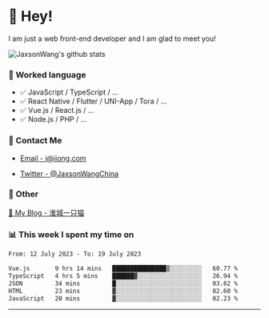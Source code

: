 # 👋 Hey!

I am just a web front-end developer and I am glad to meet you!

![JaxsonWang's github stats](https://github-readme-stats.vercel.app/api?username=JaxsonWang&&show_icons=true&&title_color=1abc9c&&icon_color=1abc9c)


### 📝 Worked language

- ✅ JavaScript / TypeScript / ...
- ✅ React Native / Flutter / UNI-App / Tora / ...
- ✅ Vue.js / React.js / ...
- ✅ Node.js / PHP / ...

### 📮 Contact Me

- [Email - i@iiong.com](mailto:i@iiong.com)

- [Twitter - @JaxsonWangChina](https://twitter.com/JaxsonWangChina)

### 🤪 Other

[📌 My Blog - 淮城一只猫](https://iiong.com)

### 📊 This week I spent my time on

<!--START_SECTION:waka-->

```txt
From: 12 July 2023 - To: 19 July 2023

Vue.js       9 hrs 14 mins   ███████████████▒░░░░░░░░░   60.77 %
TypeScript   4 hrs 5 mins    ██████▓░░░░░░░░░░░░░░░░░░   26.94 %
JSON         34 mins         █░░░░░░░░░░░░░░░░░░░░░░░░   03.82 %
HTML         23 mins         ▓░░░░░░░░░░░░░░░░░░░░░░░░   02.60 %
JavaScript   20 mins         ▓░░░░░░░░░░░░░░░░░░░░░░░░   02.23 %
```

<!--END_SECTION:waka-->

---
